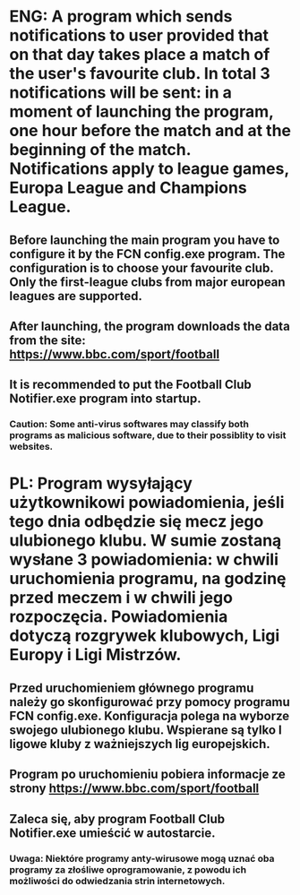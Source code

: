 # ENG: A program which sends notifications to user provided that on that day takes place a match of the user's favourite club. In total 3 notifications will be sent: in a moment of launching the program, one hour before the match and at the beginning of the match. Notifications apply to league games, Europa League and Champions League.
## Before launching the main program you have to configure it by the FCN config.exe program. The configuration is to choose your favourite club. Only the first-league clubs from major european leagues are supported.
## After launching, the program downloads the data from the site: https://www.bbc.com/sport/football
## It is recommended to put the Football Club Notifier.exe program into startup.
### Caution: Some anti-virus softwares may classify both programs as malicious software, due to their possiblity to visit websites.

# PL: Program wysyłający użytkownikowi powiadomienia, jeśli tego dnia odbędzie się mecz jego ulubionego klubu. W sumie zostaną wysłane 3 powiadomienia: w chwili uruchomienia programu, na godzinę przed meczem i w chwili jego rozpoczęcia. Powiadomienia dotyczą rozgrywek klubowych, Ligi Europy i Ligi Mistrzów.
## Przed uruchomieniem głównego programu należy go skonfigurować przy pomocy programu FCN config.exe. Konfiguracja polega na wyborze swojego ulubionego klubu. Wspierane są tylko I ligowe kluby z ważniejszych lig europejskich.
## Program po uruchomieniu pobiera informacje ze strony https://www.bbc.com/sport/football
## Zaleca się, aby program Football Club Notifier.exe umieścić w autostarcie.
### Uwaga: Niektóre programy anty-wirusowe mogą uznać oba programy za złośliwe oprogramowanie, z powodu ich możliwości do odwiedzania strin internetowych.
